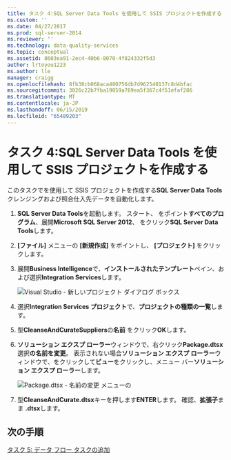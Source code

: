 ```yaml
---
title: タスク 4:SQL Server Data Tools を使用して SSIS プロジェクトを作成する |Microsoft Docs
ms.custom: ''
ms.date: 04/27/2017
ms.prod: sql-server-2014
ms.reviewer: ''
ms.technology: data-quality-services
ms.topic: conceptual
ms.assetid: 8603ea91-2ec4-40b6-8070-4f824332f5d3
author: lrtoyou1223
ms.author: lle
manager: craigg
ms.openlocfilehash: 8fb38cb068aca480756db7d962540137c8d4bfac
ms.sourcegitcommit: 3026c22b7fba19059a769ea5f367c4f51efaf286
ms.translationtype: MT
ms.contentlocale: ja-JP
ms.lasthandoff: 06/15/2019
ms.locfileid: "65489203"
---
```

# <a name="task-4-creating-an-ssis-project-using-sql-server-data-tools"></a>タスク 4:SQL Server Data Tools を使用して SSIS プロジェクトを作成する
  このタスクでを使用して SSIS プロジェクトを作成する**SQL Server Data Tools**クレンジングおよび照合仕入先データを自動化します。  
  
1.  **SQL Server Data Tools**を起動します。 スタート、 をポイント**すべてのプログラム**、展開**Microsoft SQL Server 2012**、 をクリック**SQL Server Data Tools**します。  
  
2.  **[ファイル]** メニューの **[新規作成]** をポイントし、 **[プロジェクト]** をクリックします。  
  
3.  展開**Business Intelligence**で、**インストールされたテンプレート**ペイン、および選択**Integration Services**します。  
  
     ![Visual Studio - 新しいプロジェクト ダイアログ ボックス](../../2014/tutorials/media/et-creatinganssisprojectusingsqlsdt-01.jpg "Visual Studio - 新しいプロジェクト ダイアログ ボックス")  
  
4.  選択**Integration Services プロジェクト**で、**プロジェクトの種類の一覧**します。  
  
5.  型**CleanseAndCurateSuppliers**の**名前** をクリック**OK**します。  
  
6.  **ソリューション エクスプ ローラー**ウィンドウで、右クリック**Package.dtsx**選択**の名前を変更**。 表示されない場合**ソリューション エクスプ ローラー**ウィンドウで、をクリックして**ビュー**をクリックし、メニュー バー**ソリューション エクスプ ローラー**します。  
  
     ![Package.dtsx - 名前の変更 メニューの ](../../2014/tutorials/media/et-creatinganssisprojectusingsqlsdt-02.jpg "Package.dtsx - 名前の変更 メニュー")  
  
7.  型**CleanseAndCurate.dtsx**キーを押します**ENTER**します。 確認、**拡張子**まま **.dtsx**します。  
  
## <a name="next-step"></a>次の手順  
 [タスク 5: データ フロー タスクの追加](task-5-adding-data-flow-task.md)  
  
  
